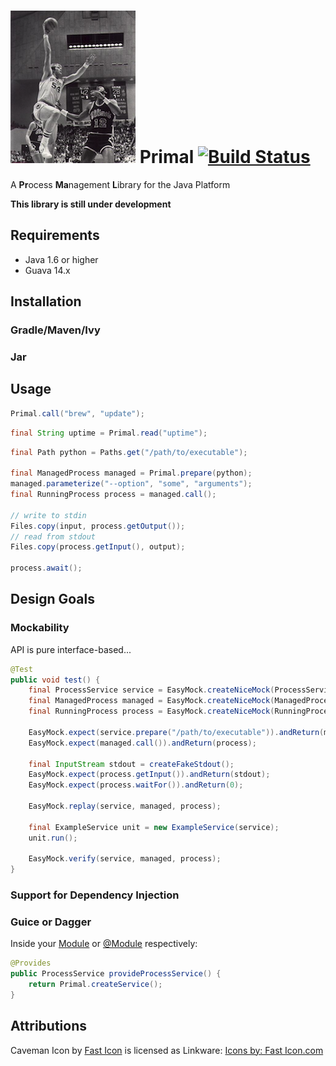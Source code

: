 # ![Caveman icon](icon.png) Primal [![Build Status](https://travis-ci.org/whiskeysierra/primal.png?branch=master)](http://travis-ci.org/whiskeysierra/primal)

A **Pr**ocess **Ma**nagement **L**ibrary for the Java Platform

**This library is still under development**

## Requirements

- Java 1.6 or higher
- Guava 14.x

## Installation

### Gradle/Maven/Ivy

### Jar

## Usage

```java
Primal.call("brew", "update");
```

```java
final String uptime = Primal.read("uptime");
```

```java
final Path python = Paths.get("/path/to/executable");

final ManagedProcess managed = Primal.prepare(python);
managed.parameterize("--option", "some", "arguments");
final RunningProcess process = managed.call();

// write to stdin
Files.copy(input, process.getOutput());
// read from stdout
Files.copy(process.getInput(), output);

process.await();
```

## Design Goals

### Mockability
API is pure interface-based...

```java
@Test
public void test() {
    final ProcessService service = EasyMock.createNiceMock(ProcessService.class);
    final ManagedProcess managed = EasyMock.createNiceMock(ManagedProcess.class);
    final RunningProcess process = EasyMock.createNiceMock(RunningProcess.class);

    EasyMock.expect(service.prepare("/path/to/executable")).andReturn(managed);
    EasyMock.expect(managed.call()).andReturn(process);

    final InputStream stdout = createFakeStdout();
    EasyMock.expect(process.getInput()).andReturn(stdout);
    EasyMock.expect(process.waitFor()).andReturn(0);

    EasyMock.replay(service, managed, process);

    final ExampleService unit = new ExampleService(service);
    unit.run();

    EasyMock.verify(service, managed, process);
}
```

### Support for Dependency Injection

### Guice or Dagger

Inside your [Module](http://google-guice.googlecode.com/git/javadoc/com/google/inject/Module.html) or
[@Module](http://square.github.io/dagger/javadoc/dagger/Module.html) respectively:
```java
@Provides
public ProcessService provideProcessService() {
    return Primal.createService();
}
```

## Attributions
Caveman Icon by [Fast Icon](http://www.iconarchive.com/show/dino-icons-by-fasticon/Caveman-rock-2-icon.html) 
is licensed as Linkware: [Icons by: Fast Icon.com](http://www.fasticon.com/)
